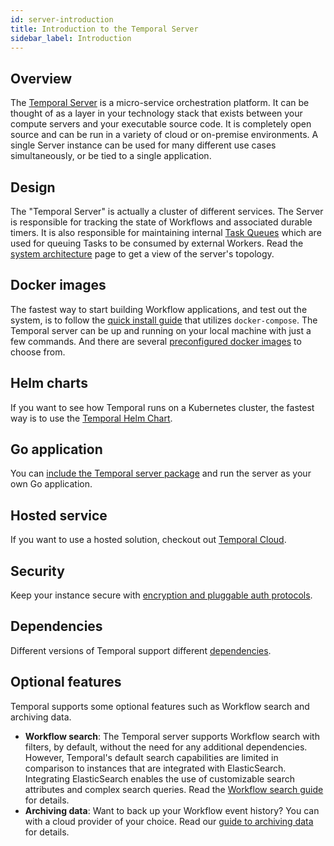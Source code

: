 ```yaml
---
id: server-introduction
title: Introduction to the Temporal Server
sidebar_label: Introduction
---
```


## Overview

The [Temporal Server](https://github.com/temporalio/temporal) is a micro-service orchestration platform.
It can be thought of as a layer in your technology stack that exists between your compute servers and your executable source code.
It is completely open source and can be run in a variety of cloud or on-premise environments.
A single Server instance can be used for many different use cases simultaneously, or be tied to a single application.

## Design

The "Temporal Server" is actually a cluster of different services.
The Server is responsible for tracking the state of Workflows and associated durable timers.
It is also responsible for maintaining internal [Task Queues](/docs/task-queues) which are used for queuing Tasks to be consumed by external Workers.
Read the [system architecture](/docs/server-architecture) page to get a view of the server's topology.

## Docker images

The fastest way to start building Workflow applications, and test out the system, is to follow the [quick install guide](/docs/server-quick-install) that utilizes `docker-compose`.
The Temporal server can be up and running on your local machine with just a few commands.
And there are several [preconfigured docker images](https://github.com/temporalio/temporal/tree/master/docker) to choose from.

## Helm charts

If you want to see how Temporal runs on a Kubernetes cluster, the fastest way is to use the [Temporal Helm Chart](https://github.com/temporalio/helm-charts).

## Go application

You can [include the Temporal server package](/docs/server-options) and run the server as your own Go application.

## Hosted service

If you want to use a hosted solution, checkout out [Temporal Cloud](/docs/cloud-introduction).

## Security

Keep your instance secure with [encryption and pluggable auth protocols](/docs/server-security).

## Dependencies

Different versions of Temporal support different [dependencies](/docs/server-versions-and-dependencies).

## Optional features

Temporal supports some optional features such as Workflow search and archiving data.

- **Workflow search**: The Temporal server supports Workflow search with filters, by default, without the need for any additional dependencies.
However, Temporal's default search capabilities are limited in comparison to instances that are integrated with ElasticSearch.
Integrating ElasticSearch enables the use of customizable search attributes and complex search queries.
Read the [Workflow search guide](/docs/server-workflow-search) for details.
- **Archiving data**: Want to back up your Workflow event history? You can with a cloud provider of your choice. Read our [guide to archiving data](/docs/server-archive-data) for details.

